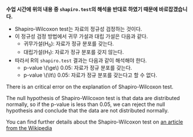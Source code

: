 __수업 시간에 위의 내용 중 `shapiro.test`의 해석을 반대로 하였기 때문에 바로잡겠습니다.__

* Shapiro-Wilcoxon test는 자료의 정규성 검정하는 것이다.
* 이 정규성 검정 방법에서 귀무 가설과 대립 가설은 다음과 같다.
    * 귀무가설(H<sub>0</sub>): 자료가 정규 분포를 갖는다.
    * 대립가설(H<sub>1</sub>): 자료가 정규 분포를 갖지 않는다.
* 따라서 R의 `shapiro.test` 결과는 다음과 같이 해석해야 한다.
    * p-value \\(\ge\\) 0.05: 자료가 정규 분포를 갖는다.
    * p-value \\(\lt\\) 0.05: 자료가 정규 분포를 갖는다고 할 수 없다.



There is an critical error on the explanation of Shapiro-Wilcoxon test. 

The null hypothesis of Shapiro-Wilcoxon test is that data are distributed normally, so if the p-value is less than 0.05, we can reject the null hypothesis and conclude that the data are not distributed normally.   

You can find further details about the Shapiro-Wilcoxon test on [an article from the Wikipedia](https://en.wikipedia.org/wiki/Shapiro%E2%80%93Wilk_test)


